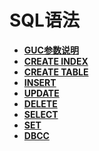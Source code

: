 # SQL语法

-   **[GUC参数说明](shark-GUC参数说明.md)**
-   **[CREATE INDEX](shark-CREATE-INDEX.md)**
-   **[CREATE TABLE](shark-CREATE-TABLE.md)**
-   **[INSERT](shark-INSERT.md)**
-   **[UPDATE](shark-UPDATE.md)**
-   **[DELETE](shark-DELETE.md)**
-   **[SELECT](shark-SELECT.md)**
-   **[SET](shark-SET.md)**
-   **[DBCC](shark-DBCC.md)**
